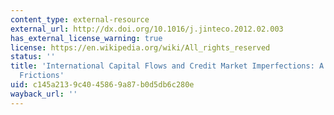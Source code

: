 ```yaml
---
content_type: external-resource
external_url: http://dx.doi.org/10.1016/j.jinteco.2012.02.003
has_external_license_warning: true
license: https://en.wikipedia.org/wiki/All_rights_reserved
status: ''
title: 'International Capital Flows and Credit Market Imperfections: A Tale of Two
  Frictions'
uid: c145a213-9c40-4586-9a87-b0d5db6c280e
wayback_url: ''
---
```

